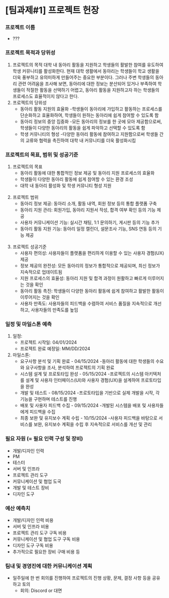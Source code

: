 
# [팀과제#1] 프로젝트 헌장

### 프로젝트 이름
* ???

### 프로젝트 목적과 당위성
1. 프로젝트의 목적
대학 내 동아리 활동을 지원하고 학생들의 활발한 참여를 유도하여 학생 커뮤니티를 활성화한다. 현재 대학 생활에서 동아리는 학생들이 학교 생활을 더욱 풍부하고 유의미하게 만들어주는 중요한 부분이다. 그러나 주변 학생들의 동아리 관련 어려움을 조사해 보면, 동아리에 대한 정보는 분산되어 있거나 부족하여 학생들이 적절한 활동을 선택하기 어렵고, 동아리 활동을 지원하고자 하는 학생들의 프로세스도 효율적이지 않다고 한다.
2. 프로젝트의 당위성
    * 동아리 활동 지원의 효율화
    -학생들이 동아리에 가입하고 활동하는 프로세스를 단순화하고 효율화하여, 학생들이 원하는 동아리에 쉽게 참여할 수 있도록 함
    * 동아리 정보의 중앙 집중화
    -모든 동아리의 정보를 한 곳에 모아 제공함으로써, 학생들이 다양한 동아리의 활동을 쉽게 파악하고 선택할 수 있도록 함
    * 학생 커뮤니티의 형성
    -다양한 동아리 활동에 참여하고 지원함으로써 학생들 간의 교류와 협력을 촉진하여 대학 내 커뮤니티를 더욱 활성화시킴
    
### 프로젝트의 목표, 범위 및 성공기준
1. 프로젝트의 목표
    * 동아리 활동에 대한 통합적인 정보 제공 및 동아리 지원 프로세스의 효율화
    * 학생들이 다양한 동아리 활동에 쉽게 참여할 수 있는 환경 조성
    * 대학 내 동아리 활성화 및 학생 커뮤니티 형성 지원 <br> <br>
2. 프로젝트 범위
    * 동아리 정보 제공: 동아리 소개, 활동 내역, 회원 정보 등의 통합 플랫폼 구축
    * 동아리 지원 관리: 회원가입, 동아리 지원서 작성, 합격 여부 확인 등의 기능 제공
    * 사용자 커뮤니케이션 기능: 실시간 채팅, 1:1 문의하기, 게시판 등의 기능 추가
    * 동아리 활동 지원 기능: 동아리 일정 캘린더, 설문조사 기능, SNS 연동 등의 기능 제공 <br> <br>
3. 프로젝트 성공기준
    * 사용자 편의성: 사용자들이 플랫폼을 편리하게 이용할 수 있는 사용자 경험(UX) 제공
    * 정보 제공의 완전성: 모든 동아리의 정보가 통합적으로 제공되며, 최신 정보가 지속적으로 업데이트됨
    * 지원 프로세스의 효율성: 동아리 지원 및 합격 과정이 원활하고 빠르게 이루어지는 것을 확인
    * 동아리 활동 촉진: 학생들이 다양한 동아리 활동에 쉽게 참여하고 활발한 활동이 이루어지는 것을 확인
    * 사용자 만족도: 사용자들의 피드백을 수렴하여 서비스 품질을 지속적으로 개선하고, 사용자들의 만족도를 높임

### 일정 및 마일스톤 예측
1. 일정:
    * 프로젝트 시작일: 04/01/2024
    * 프로젝트 완료 예정일: MM/DD/2024
2. 마일스톤:
    * 요구사항 분석 및 기획 완료 - 04/15/2024
      -동아리 활동에 대한 학생들의 수요와 요구사항을 조사, 분석하여 프로젝트의 기획 완료
    * 시스템 설계 및 프로토타입 완성 - 05/15/2024
      -프로젝트의 시스템 아키텍처를 설계 및 사용자 인터페이스(UI)와 사용자 경험(UX)을 설계하여 프로토타입을 완성
    * 개발 및 테스트 - 08/15/2024
      -프로토타입을 기반으로 실제 개발을 시작, 각 기능을 구현하며 테스트를 진행
    * 배포 및 사용자 피드백 수집 - 09/15/2024
      -개발된 시스템을 배포 및 사용자들에게 피드백을 수집
    * 최종 보완 및 유지보수 계획 수립 - 10/15/2024
      -사용자 피드백을 바탕으로 서비스를 보완, 유지보수 계획을 수립 후 지속적으로 서비스를 개선 및 관리

### 필요 자원 (= 필요 인력 구성 및 장비)
* 개발/디자인 인력
* PM
* 테스터
* 서버 및 인프라
* 프로젝트 관리 도구
* 커뮤니케이션 및 협업 도국
* 개발 및 테스트 장비
* 디자인 도구

### 예산 예측치
* 개발/디자인 인력 비용
* 서버 및 인프라 비용
* 프로젝트 관리 도구 구독 비용
* 커뮤니케이션 및 협업 도구 구독 비용
* 디자인 도구 구독 비용
* 추가적으로 필요한 장비 구매 비용 등

### 팀내 및 경영진에 대한 커뮤니케이션 계획
* 일주일에 한 번 회의를 진행하여 프로젝트의 진행 상황, 문제, 결정 사항 등을 공유하고 토의
  * 회의: Discord or 대면
